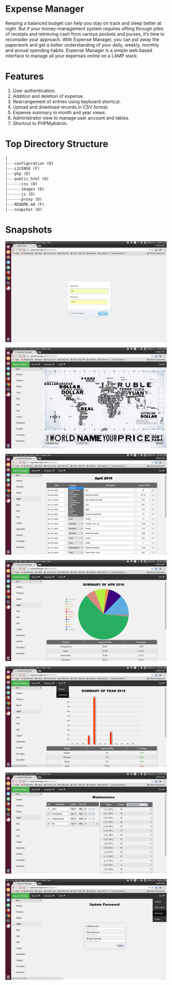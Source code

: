# Expense Manager

Keeping a balanced budget can help you stay on track and sleep better at night. But if your money-management system requires sifting through piles of receipts and retrieving cash from various pockets and purses, it’s time to reconsider your approach. With Expense Manager, you can put away the paperwork and get a better understanding of your daily, weekly, monthly and annual spending habits. Expense Manager is a simple web based interface to manage all your expenses online on a LAMP stack.

# Features

1. User authentication. 
2. Addition and deletion of expense.
3. Rearrangement of entries using keyboard shortcut.
4. Upload and download records in CSV format. 
5. Expense summary in month and year views.
6. Administrator view to manage user account and tables.
7. Shortcut to PHPMyAdmin.

# Top Directory Structure

    |
    |---configuration (D)
    |---LICENSE (F)
    |---php (D)
    |---public_html (D)
    |------css (D)
    |------images (D)
    |------js (D)
    |------proxy (D)
    |---README.md (F)
    |---snapshot (D)

# Snapshots
   
![Alt text](/snapshot/login.png?raw=true "Login Page")

![Alt text](/snapshot/home.png?raw=true  "Home Page")

![Alt text](/snapshot/expenses.png?raw=true "Data Entry Page")

![Alt text](/snapshot/monthly_summary.png?raw=true "Monthly Summary Page")

![Alt text](/snapshot/yearly_summary.png?raw=true "Yearly Summary Page")

![Alt text](/snapshot/admin.png?raw=true "Maintanence Page")

![Alt text](/snapshot/update_pwd.png?raw=true "Password Update Page")

